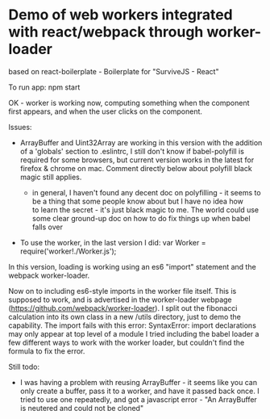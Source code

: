 # Demo of web workers integrated with react/webpack through worker-loader

based on react-boilerplate - Boilerplate for "SurviveJS - React"

To run app:
npm start

OK - worker is working now, computing something when the component first appears, and when the user clicks on the component.

Issues:
- ArrayBuffer and Uint32Array are working in this version with the addition of a 'globals' section to .eslintrc, I still don't know if babel-polyfill is required for some browsers, but current version works in the latest for firefox & chrome on mac. Comment directly below about polyfill black magic still applies.
   - in general, I haven't found any decent doc on polyfilling - it seems to be a thing that some people know about but I have no idea how     
     to learn the secret - it's just black magic to me. The world could use some clear ground-up doc on how to do fix things up when babel 
     falls over
     

- To use the worker, in the last version I did:
var Worker = require('worker!./Worker.js');

In this version, loading is working using an es6 "import" statement and the webpack worker-loader.

Now on to including es6-style imports in the worker file itself. This is supposed to work, and is advertised in the worker-loader webpage (https://github.com/webpack/worker-loader).
I split out the fibonacci calculation into its own class in a new /utils directory, just to demo the capability.
The import fails with this error:
SyntaxError: import declarations may only appear at top level of a module
I tried including the babel loader a few different ways to work with the worker loader, but couldn't find the formula to fix the error.

Still todo:
- I was having a problem with reusing ArrayBuffer - it seems like you can only create a buffer, pass it to a worker, and have it passed back once. I tried to use one repeatedly, and got a javascript error - "An ArrayBuffer is neutered and could not be cloned"

